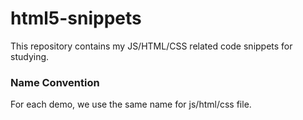 html5-snippets
==============

This repository contains my JS/HTML/CSS related code snippets for studying.

### Name Convention

For each demo, we use the same name for js/html/css file.
